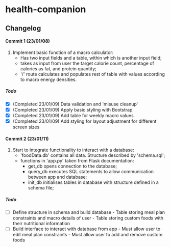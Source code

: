 # health-companion
## Changelog

#### Commit 1 (23/01/08)
1. Implement basic function of a macro calculator:
   - Has two input fields and a table, within which is another input field;
   - takes as input from user the target calorie count, percentage of calories as fat, and protein quantity;
   - '/' route calculates and populates rest of table with values according to macro energy densities.

##### Todo
- [x] (Completed 23/01/09) Data validation and 'misuse cleanup'
- [x] (Completed 23/01/09) Apply basic styling with Bootstrap
- [x] (Completed 23/01/09) Add table for weekly macro values
- [x] (Completed 23/01/09) Add styling for layout adjustment for different screen sizes

#### Commit 2 (23/01/11)
1. Start to integrate functionality to interact with a database:
   - 'foodData.db' contains all data. Structure described by 'schema.sql';
   - functions in 'app.py' taken from Flask documentation:
     - get_db opens connection to the database;
     - query_db executes SQL statements to allow communication between app and database;
     - init_db initialises tables in database with structure defined in a schema file;

##### Todo
- [ ] Define structure in schema and build database
      - Table storing meal plan constraints and macro details of user
      - Table storing custom foods with their nutritional information
- [ ] Build interface to interact with database from app
      - Must allow user to edit meal plan constraints
      - Must allow user to add and remove custom foods
